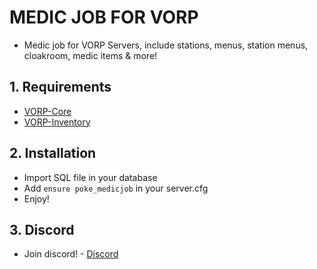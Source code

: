 # MEDIC JOB FOR VORP
- Medic job for VORP Servers, include stations, menus, station menus, cloakroom, medic items & more!

## 1. Requirements
- [VORP-Core](https://github.com/VORPCORE/VORP-Core)
- [VORP-Inventory](https://github.com/VORPCORE/VORP-Inventory)

## 2. Installation
- Import SQL file in your database
- Add ```ensure poke_medicjob``` in your server.cfg
- Enjoy!

## 3. Discord
- Join discord! - [Discord](http://discord.vorpcore.com/)
